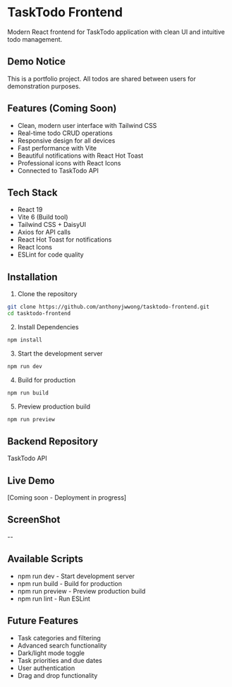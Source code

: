 # TaskTodo Frontend

Modern React frontend for TaskTodo application with clean UI and intuitive todo management.

## Demo Notice

This is a portfolio project. All todos are shared between users for demonstration purposes.

## Features (Coming Soon)

- Clean, modern user interface with Tailwind CSS
- Real-time todo CRUD operations
- Responsive design for all devices
- Fast performance with Vite
- Beautiful notifications with React Hot Toast
- Professional icons with React Icons
- Connected to TaskTodo API

## Tech Stack

- React 19
- Vite 6 (Build tool)
- Tailwind CSS + DaisyUI
- Axios for API calls
- React Hot Toast for notifications
- React Icons
- ESLint for code quality

## Installation

1. Clone the repository

```bash
git clone https://github.com/anthonyjwwong/tasktodo-frontend.git
cd tasktodo-frontend
```

2. Install Dependencies

```bash
npm install
```

3. Start the development server

```bash
npm run dev
```

4. Build for production

```bash
npm run build
```

5. Preview production build

```bash
npm run preview
```

## Backend Repository

TaskTodo API

## Live Demo

[Coming soon - Deployment in progress]

## ScreenShot

--

## Available Scripts

- npm run dev - Start development server
- npm run build - Build for production
- npm run preview - Preview production build
- npm run lint - Run ESLint

## Future Features

- Task categories and filtering
- Advanced search functionality
- Dark/light mode toggle
- Task priorities and due dates
- User authentication
- Drag and drop functionality
